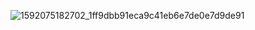 ![1592075182702_1ff9dbb91eca9c41eb6e7de0e7d9de91](https://user-images.githubusercontent.com/76423272/162499858-397a8a7e-bb8f-45f4-a025-4f1acb0eb8d1.png)

